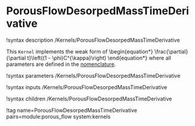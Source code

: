 # PorousFlowDesorpedMassTimeDerivative

!syntax description /Kernels/PorousFlowDesorpedMassTimeDerivative

This `Kernel` implements the weak form of
\begin{equation*}
  \frac{\partial}{\partial t}\left((1 - \phi)C^{\kappa}\right)
\end{equation*}
where all parameters are defined in the [nomenclature](/nomenclature.md).

!syntax parameters /Kernels/PorousFlowDesorpedMassTimeDerivative

!syntax inputs /Kernels/PorousFlowDesorpedMassTimeDerivative

!syntax children /Kernels/PorousFlowDesorpedMassTimeDerivative

!tag name=PorousFlowDesorpedMassTimeDerivative pairs=module:porous_flow system:kernels
